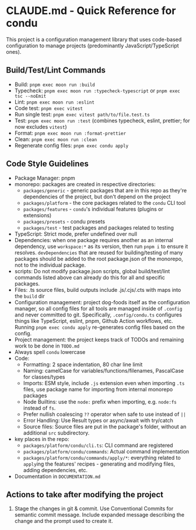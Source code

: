 # CLAUDE.md - Quick Reference for condu

This project is a configuration management library that uses code-based configuration to manage projects (predominantly JavaScript/TypeScript ones).

## Build/Test/Lint Commands

- Build: `pnpm exec moon run :build`
- Typecheck: `pnpm exec moon run :typecheck-typescript` or `pnpm exec tsc --noEmit`
- Lint: `pnpm exec moon run :eslint`
- Code test: `pnpm exec vitest`
- Run single test: `pnpm exec vitest path/to/file.test.ts`
- Test: `pnpm exec moon run :test` (combines typecheck, eslint, prettier; for now excludes `vitest`)
- Format: `pnpm exec moon run :format-prettier`
- Clean: `pnpm exec moon run :clean`
- Regenerate config files: `pnpm exec condu apply`

## Code Style Guidelines

- Package Manager: pnpm
- monorepo: packages are created in respective directories:
  - `packages/generic` - generic packages that are in this repo as they're dependencies of the project, but don't depend on the project
  - `packages/platform` - the core packages related to the `condu` CLI tool
  - `packages/features` - `condu`'s individual features (plugins or extensions)
  - `packages/presets` - condu presets
  - `packages/test` - test packages and packages related to testing
- TypeScript: Strict mode, prefer undefined over null
- Dependencies: when one package requires another as an internal dependency, use `workspace:*` as its version, then run `pnpm i` to ensure it resolves. `devDependencies` that are reused for building/testing of many packages should be added to the root package.json of the monorepo, not to the individual package.
- scripts: Do not modify package.json scripts, global build/test/lint commands listed above can already do this for all and specific packages.
- Files: .ts source files, build outputs include .js/.cjs/.cts with maps into the `build` dir
- Configuration management: project dog-foods itself as the configuration manager, so all config files for all tools are managed inside of `.config` and never committed to git. Specifically, `.config/condu.ts` configures things like TypeScript, eslint, pnpm, Github Action workflows, etc. Running `pnpm exec condu apply` re-generates config files based on the config.
- Project management: the project keeps track of TODOs and remaining work to be done in `TODO.md`
- Always spell `condu` lowercase
- Code:
  - Formatting: 2 space indentation, 80 char line limit
  - Naming: camelCase for variables/functions/filenames, PascalCase for classes/types
  - Imports: ESM style, include `.js` extension even when importing `.ts` files, use package name for importing from internal monorepo packages
  - Node Builtins: use the `node:` prefix when importing, e.g. `node:fs` instead of `fs`.
  - Prefer nullish coalescing `??` operator when safe to use instead of `||`
  - Error Handling: Use Result types or async/await with try/catch
  - Source files: Source files are put in the package's folder, without an additional `src` subdirectory.
- key places in the repo:
  - `packages/platform/condu/cli.ts`: CLI command are registered
  - `packages/platform/condu/commands`: Actual command implementation
  - `packages/platform/condu/commands/apply/*`: everything related to `apply`ing the features' recipes - generating and modifying files, adding dependencies, etc.
- Documentation in `DOCUMENTATION.md`

## Actions to take after modifying the project

1. Stage the changes in git & commit. Use Conventional Commits for semantic commit message. Include expanded message describing the change and the prompt used to create it.
